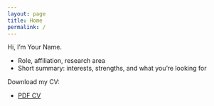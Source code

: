 ```yaml
---
layout: page
title: Home
permalink: /
---
```


Hi, I’m Your Name.

- Role, affiliation, research area
- Short summary: interests, strengths, and what you’re looking for

Download my CV:
- [PDF CV](cv.pdf)  <!-- place cv.pdf in the repo root -->